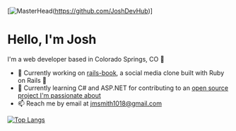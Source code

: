 [![MasterHead](https://live.staticflickr.com/65535/52185224349_74301fa3f5_k.jpg)(https://github.com/JoshDevHub)]

# Hello, I'm Josh

I'm a web developer based in Colorado Springs, CO :mount_fuji:

- :telescope: Currently working on [rails-book](https://github.com/JoshDevHub/rails-book), a social media clone built with Ruby on Rails :gem:
- :seedling: Currently learning C# and ASP.NET for contributing to an [open source project I'm passionate about](https://github.com/leaderboardsgg/leaderboard-backend)
- :mailbox: Reach me by email at jmsmith1018@gmail.com

[![Top Langs](https://github-readme-stats.vercel.app/api/top-langs/?username=JoshDevHub&layout=compact&theme=dracula)](https://github.com/anuraghazra/github-readme-stats)
